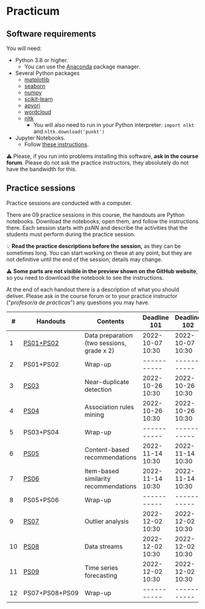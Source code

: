 # Practicum

## Software requirements

You will need:

* Python 3.8 or higher.
   * You can use the [Anaconda](https://www.anaconda.com/products/individual) package manager.
* Several Python packages
   * [matplotlib](https://matplotlib.org/)
   * [seaborn](https://seaborn.pydata.org/)
   * [numpy](https://numpy.org/)
   * [scikit-learn](https://scikit-learn.org/stable/)
   * [apyori](https://pypi.org/project/apyori/)
   * [wordcloud](https://github.com/amueller/word_cloud)
   * [nltk](https://www.nltk.org/)
      * You will also need to run in your Python interpreter: `import nlkt` and `nltk.download('punkt')`
* Jupyter Notebooks.
   * Follow [these instructions](https://jupyter.org/install.html).

:warning: Please, if you run into problems installing this software, **ask in the course forum**. Please do not ask the practice instructors, they absolutely do not have the bandwidth for this.

## Practice sessions

Practice sessions are conducted with a computer.

There are 09 practice sessions in this course, the handouts are Python notebooks. Download the notebooks, open them, and follow the instructions there. Each session starts with *psNN* and describe the activities that the students must perform during the practice session.

:bulb: **Read the practice descriptions before the session,** as they can be sometimes long. You can start working on these at any point, but they are not definitive until the end of the session; details may change.

:warning: **Some parts are not visible in the preview shown on the GitHub website**, so you need to download the notebook to see the instructions.

At the end of each handout there is a description of what you should deliver. Please ask in the course forum or to your practice instructor ("*profesor/a de prácticas*") any questions you may have.

| # | Handouts                                    | Contents | Deadline 101 |  Deadline 102 | Deadline 103 |
|---|---------------------------------------------|----------| -----------| -----------| ----------- |
| 1 | [PS01+PS02](ps01_02_data_preparation.ipynb)   | Data preparation (two sessions, grade x 2) | 2022-10-07 10:30 | 2022-10-07 10:30 | 2022-10-11 14:30 |
| 2 | PS01+PS02                                     | Wrap-up | -----------|----------- |----------- |
| 3 | [PS03](ps03_near_duplicates.ipynb)            | Near-duplicate detection | 2022-10-26 10:30 | 2022-10-26 10:30 | 2022-10-27 14:30 |
| 4 | [PS04](ps04_association_rules.ipynb)          | Association rules mining | 2022-10-26 10:30 | 2022-10-26 10:30 | 2022-10-27 14:30 |
| 5 | PS03+PS04                                     | Wrap-up |----------- | -----------|----------- |
| 6 | [PS05](ps05_content_based_recsys.ipynb)       | Content-based recommendations         | 2022-11-14 10:30 | 2022-11-14 10:30 | 2022-11-16 14:30 |
| 7 | [PS06](ps06_item_based_recsys.ipynb)          | Item-based similarity recommendations | 2022-11-14 10:30 | 2022-11-14 10:30 | 2022-11-16 14:30 |
| 8 | PS05+PS06                                     | Wrap-up | -----------| -----------|----------- |
| 9 | [PS07](ps07_outlier_analysis.ipynb)           | Outlier analysis        | 2022-12-02 10:30 | 2022-12-02 10:30 | 2022-12-07 14:30 |
| 10 | [PS08](ps08_data_streams.ipynb)              | Data streams            | 2022-12-02 10:30 | 2022-12-02 10:30 | 2022-12-07 14:30 |
| 11 | [PS09](ps09_forecasting.ipynb)               | Time series forecasting | 2022-12-02 10:30 | 2022-12-02 10:30 | 2022-12-07 14:30 |
| 12 | PS07+PS08+PS09                               | Wrap-up | -----------|----------- |----------- |
